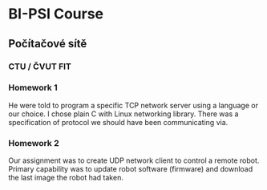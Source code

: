 # BI-PSI Course
## Počítačové sítě
### CTU / ČVUT FIT

### Homework 1
He were told to program a specific TCP network server using a language or our choice. I chose plain C with Linux networking library. There was a specification of protocol we should have been communicating via.

### Homework 2
Our assignment was to create UDP network client to control a remote robot. Primary capability was to update robot software (firmware) and download the last image the robot had taken.
